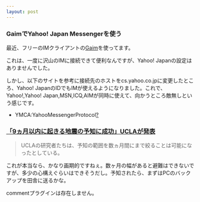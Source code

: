 ```yaml
---
layout: post
---
```

<h3>GaimでYahoo! Japan Messengerを使う</h3>
<p>最近、フリーのIMクライアントの<a href="http://gaim.sourceforge.net">Gaim</a>を使ってます。</p>
<p>これは、一度に沢山のIMに接続できて便利なんですが、Yahoo! Japanの設定はありませんでした。</p>
<p>しかし、以下のサイトを参考に接続先のホストをcs.yahoo.co.jpに変更したところ、Yahoo! JapanのIDでもIMが使えるようになりました。これで、Yahoo!,Yahoo! Japan,MSN,ICQ,AIMが同時に使えて、向かうところ敵無しという感じです。</p>
<ul>
<li><span class="nopage">YMCA:YahooMessengerProtocol</span><a href="/?page=YMCA%3AYahooMessengerProtocol">?</a></li>
</ul>
<h3><a href="http://www.hotwired.co.jp/news/news/technology/story/20040114301.html">「9ヵ月以内に起きる地震の予知に成功」UCLAが発表</a></h3>
<blockquote><p>UCLAの研究者たちは、予知の範囲を数ヵ月間にまで絞ることは可能になったとしている。</p>
</blockquote>
<p>これが本当なら、かなり画期的ですねぇ。数ヶ月の幅があると避難はできないですが、多少の心構えぐらいはできそうだし。予知されたら、まずはPCのバックアップを田舎に送るかな。</p>
<p><span class="error">commentプラグインは存在しません。</span> </p>
